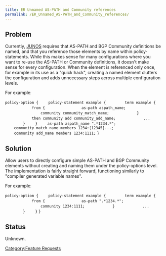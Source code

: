 ```yaml
---
title: ER Unnamed AS-PATH and Community references
permalink: /ER_Unnamed_AS-PATH_and_Community_references/
---
```


Problem
-------

Currently, [JUNOS](/JUNOS "wikilink") requires that AS-PATH and BGP Community definitions be named, and that you reference those elements by name within policy-statements. While this makes sense for many configurations where you want to re-use the AS-PATH or Community definitions, it doesn't make sense for every configuration. When the element is referenced only once, for example in its use as a "quick hack", creating a named element clutters the configuration and adds unnecessary steps across multiple configuration levels.

For example:

`policy-option {`
`    policy-statement example {`
`        term example {`
`            from {`
`                as-path aspath_name;`
`                community community_match_name;`
`            }`
`            then community add community_add_name;`
`            ...`
`        }`
`    }`
`    as-path aspath_name ".*1234.*";`
`    community match_name members 1234:[12345]...;`
`    community add_name members 1234:1111;`
`}`

Solution
--------

Allow users to directly configure simple AS-PATH and BGP Community elements without creating and naming them under the policy-options level. The implementation is fairly straight forward, functioning similarly to "compiler generated variable names".

For example:

`policy-option {`
`    policy-statement example {`
`        term example {`
`            from {`
`                as-path ".*1234.*";`
`                community 1234:1111;`
`            }`
`            ...`
`        }`
`    }`
`}`

Status
------

Unknown.

[Category:Feature Requests](/Category:Feature_Requests "wikilink")